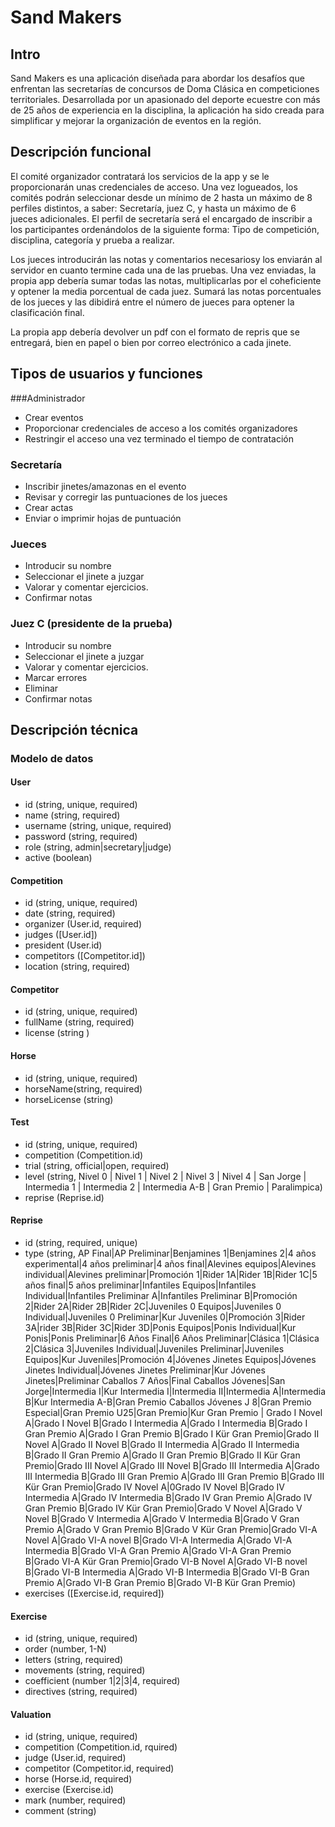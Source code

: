 # Sand Makers

## Intro

Sand Makers es una aplicación diseñada para abordar los desafíos que enfrentan las secretarías de concursos de Doma Clásica en competiciones territoriales. Desarrollada por un apasionado del deporte ecuestre con más de 25 años de experiencia en la disciplina, la aplicación ha sido creada para simplificar y mejorar la organización de eventos en la región.

## Descripción funcional

El comité organizador contratará los servicios de la app y se le proporcionarán unas credenciales de acceso.
Una vez logueados, los comités podrán seleccionar desde un mínimo de 2 hasta un máximo de 8 perfiles distintos, a saber:
Secretaría, juez C, y hasta un máximo de 6 jueces adicionales.
El perfil de secretaría será el encargado de inscribir a los participantes ordenándolos de la siguiente forma:
Tipo de competición, disciplina, categoría y prueba a realizar. 

Los jueces introducirán las notas y comentarios necesariosy los enviarán al servidor en cuanto termine cada una de las pruebas.
Una vez enviadas, la propia app debería sumar todas las notas, multiplicarlas por el coheficiente y optener la media porcentual de cada juez.
Sumará las notas porcentuales de los jueces y las dibidirá entre el número de jueces para optener la clasificación final.

La propia app debería devolver un pdf con el formato de repris que se entregará, bien en papel o bien por correo electrónico a cada jinete.


## Tipos de usuarios y funciones

###Administrador

- Crear eventos
- Proporcionar credenciales de acceso a los comités organizadores
- Restringir el acceso una vez terminado el tiempo de contratación

### Secretaría

- Inscribir jinetes/amazonas en el evento
- Revisar y corregir las puntuaciones de los jueces 
- Crear actas 
 - Enviar o imprimir hojas de puntuación

### Jueces

- Introducir su nombre
- Seleccionar el jinete a juzgar
- Valorar y comentar ejercicios.
- Confirmar notas

### Juez C (presidente de la prueba)

- Introducir su nombre
- Seleccionar el jinete a juzgar
- Valorar y comentar ejercicios.
- Marcar errores 
- Eliminar
- Confirmar notas


## Descripción técnica
### Modelo de datos

#### User

- id (string, unique, required)
- name (string, required)
- username (string, unique, required)
- password (string, required)
- role (string, admin|secretary|judge)
- active (boolean)

#### Competition

- id (string, unique, required)
- date (string, required)
- organizer (User.id, required)
- judges ([User.id])
- president (User.id)
- competitors ([Competitor.id])
- location (string, required)
        
#### Competitor

- id (string, unique, required)
- fullName (string, required)
- license (string )

#### Horse

- id (string, unique, required)
- horseName(string, required)
- horseLicense (string)

#### Test

- id (string, unique, required)
- competition (Competition.id)
- trial (string, official|open, required)
- level (string, Nivel 0 | Nivel 1 | Nivel 2 | Nivel 3 | Nivel 4 | San Jorge | Intermedia 1 | Intermedia 2 | Intermedia A-B | Gran Premio | Paralimpica)
- reprise (Reprise.id)

#### Reprise

- id (string, required, unique)
- type (string, AP Final|AP Preliminar|Benjamines 1|Benjamines 2|4 años experimental|4 años preliminar|4 años final|Alevines equipos|Alevines individual|Alevines preliminar|Promoción 1|Rider 1A|Rider 1B|Rider 1C|5 años final|5 años preliminar|Infantiles Equipos|Infantiles Individual|Infantiles Preliminar A|Infantiles Preliminar B|Promoción 2|Rider 2A|Rider 2B|Rider 2C|Juveniles 0 Equipos|Juveniles 0 Individual|Juveniles 0 Preliminar|Kur Juveniles 0|Promoción 3|Rider 3A|rider 3B|Rider 3C|Rider 3D|Ponis Equipos|Ponis Individual|Kur Ponis|Ponis Preliminar|6 Años Final|6 Años Preliminar|Clásica 1|Clásica 2|Clásica 3|Juveniles Individual|Juveniles Preliminar|Juveniles Equipos|Kur Juveniles|Promoción 4|Jóvenes Jinetes Equipos|Jóvenes Jinetes Individual|Jóvenes Jinetes Preliminar|Kur Jóvenes Jinetes|Preliminar Caballos 7 Años|Final Caballos Jóvenes|San Jorge|Intermedia I|Kur Intermedia I|Intermedia II|Intermedia A|Intermedia B|Kur Intermedia A-B|Gran Premio Caballos Jóvenes J 8|Gran Premio Especial|Gran Premio U25|Gran Premio|Kur Gran Premio | Grado I Novel A|Grado I Novel B|Grado I Intermedia A|Grado I Intermedia B|Grado I Gran Premio A|Grado I Gran Premio B|Grado I Kür Gran Premio|Grado II Novel A|Grado II Novel B|Grado II Intermedia A|Grado II Intermedia B|Grado II Gran Premio A|Grado II Gran Premio B|Grado II Kür Gran Premio|Grado III Novel A|Grado III Novel B|Grado III Intermedia A|Grado III Intermedia B|Grado III Gran Premio A|Grado III Gran Premio B|Grado III Kür Gran Premio|Grado IV Novel A|0Grado IV Novel B|Grado IV Intermedia A|Grado IV Intermedia B|Grado IV Gran Premio A|Grado IV Gran Premio B|Grado IV Kür Gran Premio|Grado V Novel A|Grado V Novel B|Grado V Intermedia A|Grado V Intermedia B|Grado V Gran Premio A|Grado V Gran Premio B|Grado V Kür Gran Premio|Grado VI-A Novel A|Grado VI-A novel B|Grado VI-A Intermedia A|Grado VI-A Intermedia B|Grado VI-A Gran Premio A|Grado VI-A Gran Premio B|Grado VI-A Kür Gran Premio|Grado VI-B Novel A|Grado VI-B novel B|Grado VI-B Intermedia A|Grado VI-B Intermedia B|Grado VI-B Gran Premio A|Grado VI-B Gran Premio B|Grado VI-B Kür Gran Premio)
- exercises ([Exercise.id, required])

#### Exercise

- id (string, unique, required)
- order (number, 1-N)
- letters (string, required)
- movements (string, required)
- coefficient (number 1|2|3|4, required)
- directives (string, required)

#### Valuation

- id (string, unique, required)
- competition (Competition.id, rquired)
- judge (User.id, required)
- competitor (Competitor.id, required)
- horse (Horse.id, required)
- exercise (Exercise.id)
- mark (number, required)
- comment (string)
